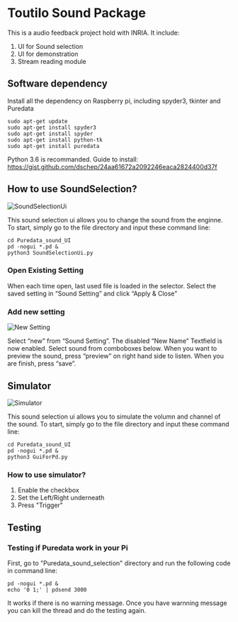 # Toutilo Sound Package
This is a audio feedback project hold with INRIA. It include:
1. UI for Sound selection
2. UI for demonstration
3. Stream reading module

## Software dependency
Install all the dependency on Raspberry pi, including spyder3, tkinter and Puredata
```
sudo apt-get update
sudo apt-get install spyder3
sudo apt-get install spyder
sudo apt-get install python-tk
sudo apt-get install puredata

```
Python 3.6 is recommanded.
Guide to install: https://gist.github.com/dschep/24aa61672a2092246eaca2824400d37f

## How to use SoundSelection?
![SoundSelectionUi](https://github.com/HarleyAppleChoi/ToutiloSoundPackage/blob/master/readme/soundUI.png)

This sound selection ui allows you to change the sound from the enginne.
To start, simply go to the file directory and input these command line:

```
cd Puredata_sound_UI
pd -nogui *.pd &
python3 SoundSelectionUi.py
```

### Open Existing Setting
When each time open, last used file is loaded in the selector.
Select the saved setting in “Sound Setting” and click “Apply & Close”

### Add new setting
![New Setting](https://github.com/HarleyAppleChoi/ToutiloSoundPackage/blob/master/readme/addNewSetting.png)

Select “new” from “Sound Setting”. The disabled “New Name” Textfield is now enabled. Select sound from comboboxes below. 
When you want to preview the sound, press “preview” on right hand side to listen.
When you are finish, press “save”.

## Simulator
![Simulator](https://github.com/HarleyAppleChoi/ToutiloSoundPackage/blob/master/readme/simulator.png)

This sound selection ui allows you to simulate the volumn and channel of the sound.
To start, simply go to the file directory and input these command line:

```
cd Puredata_sound_UI
pd -nogui *.pd &
python3 GuiForPd.py
```

### How to use simulator?

1. Enable the checkbox
2. Set the Left/Right underneath
3. Press "Trigger"

## Testing
### Testing if Puredata work in your Pi
First, go to "Puredata_sound_selection" directory and run the following code in command line:

```
pd -nogui *.pd &
echo '0 1;' | pdsend 3000
```

It works if there is no warning message. Once you have warnning message you can kill the thread and do the testing again.